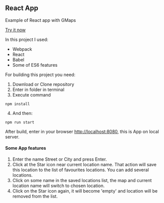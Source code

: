 ## React App

Example of React app with GMaps

[Try it now](http://moonbrv.github.io/react-favourite-locations/)

In this project I used:
- Webpack
- React
- Babel
- Some of ES6 features

For building this project you need:

1. Download or Clone repository
2. Enter in folder in terminal
3. Execute command
  
  ```
  npm install
  ```
4. And then:
  
  ```
  npm run start
  ```
  After build, enter in your browser <http://localhost:8080>, this is App on local server.
  
#### Some App features
1. Enter the name Street or City and press Enter.
2. Click at the Star icon near current location name. That action will save this location to the list of favourites locations. You can add several locations.
3. Click on some name in the saved locations list, the map and current location name will switch to chosen location.
4. Click on the Star icon again, it will become 'empty' and location will be removed from the list.
  

